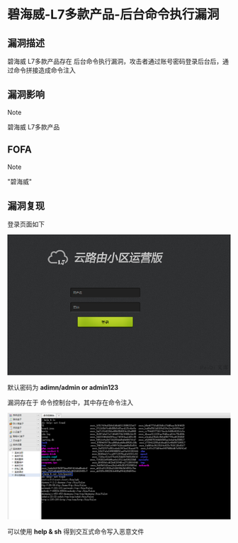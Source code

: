 # 碧海威-L7多款产品-后台命令执行漏洞

## 漏洞描述

碧海威 L7多款产品存在 后台命令执行漏洞，攻击者通过账号密码登录后台后，通过命令拼接造成命令注入

## 漏洞影响

> [!NOTE]
>
> 碧海威 L7多款产品

## FOFA

> [!NOTE]
>
> "碧海威"

## 漏洞复现

登录页面如下

![](碧海威-L7多款产品-后台命令执行漏洞.assets/1627363573944067.jpg)

默认密码为 **adimn/admin or admin123**

漏洞存在于 命令控制台中，其中存在命令注入

![](碧海威-L7多款产品-后台命令执行漏洞.assets/1627363574268138.jpg)

可以使用 **help & sh** 得到交互式命令写入恶意文件

